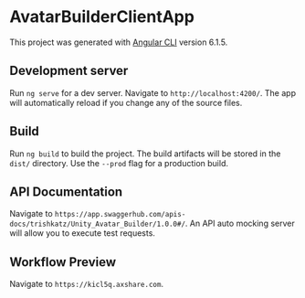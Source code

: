 # AvatarBuilderClientApp

This project was generated with [Angular CLI](https://github.com/angular/angular-cli) version 6.1.5.

## Development server

Run `ng serve` for a dev server. Navigate to `http://localhost:4200/`. The app will automatically reload if you change any of the source files.

## Build

Run `ng build` to build the project. The build artifacts will be stored in the `dist/` directory. Use the `--prod` flag for a production build.

## API Documentation

Navigate to `https://app.swaggerhub.com/apis-docs/trishkatz/Unity_Avatar_Builder/1.0.0#/`. An API auto mocking server will allow you to execute test requests.

## Workflow Preview

Navigate to `https://kicl5q.axshare.com`.